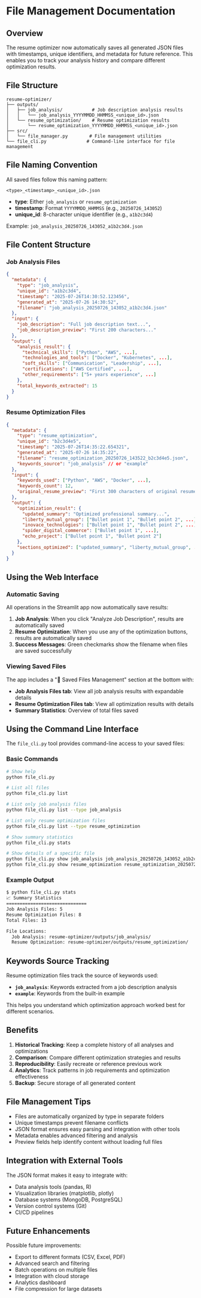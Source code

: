 # File Management Documentation

## Overview

The resume optimizer now automatically saves all generated JSON files with timestamps, unique identifiers, and metadata for future reference. This enables you to track your analysis history and compare different optimization results.

## File Structure

```
resume-optimizer/
├── outputs/
│   ├── job_analysis/           # Job description analysis results
│   │   └── job_analysis_YYYYMMDD_HHMMSS_<unique_id>.json
│   └── resume_optimization/    # Resume optimization results
│       └── resume_optimization_YYYYMMDD_HHMMSS_<unique_id>.json
├── src/
│   └── file_manager.py        # File management utilities
└── file_cli.py               # Command-line interface for file management
```

## File Naming Convention

All saved files follow this naming pattern:
```
<type>_<timestamp>_<unique_id>.json
```

- **type**: Either `job_analysis` or `resume_optimization`
- **timestamp**: Format `YYYYMMDD_HHMMSS` (e.g., `20250726_143052`)
- **unique_id**: 8-character unique identifier (e.g., `a1b2c3d4`)

Example: `job_analysis_20250726_143052_a1b2c3d4.json`

## File Content Structure

### Job Analysis Files

```json
{
  "metadata": {
    "type": "job_analysis",
    "unique_id": "a1b2c3d4",
    "timestamp": "2025-07-26T14:30:52.123456",
    "generated_at": "2025-07-26 14:30:52",
    "filename": "job_analysis_20250726_143052_a1b2c3d4.json"
  },
  "input": {
    "job_description": "Full job description text...",
    "job_description_preview": "First 200 characters..."
  },
  "output": {
    "analysis_result": {
      "technical_skills": ["Python", "AWS", ...],
      "technologies_and_tools": ["Docker", "Kubernetes", ...],
      "soft_skills": ["Communication", "Leadership", ...],
      "certifications": ["AWS Certified", ...],
      "other_requirements": ["5+ years experience", ...]
    },
    "total_keywords_extracted": 15
  }
}
```

### Resume Optimization Files

```json
{
  "metadata": {
    "type": "resume_optimization",
    "unique_id": "b2c3d4e5",
    "timestamp": "2025-07-26T14:35:22.654321",
    "generated_at": "2025-07-26 14:35:22",
    "filename": "resume_optimization_20250726_143522_b2c3d4e5.json",
    "keywords_source": "job_analysis" // or "example"
  },
  "input": {
    "keywords_used": ["Python", "AWS", "Docker", ...],
    "keywords_count": 12,
    "original_resume_preview": "First 300 characters of original resume..."
  },
  "output": {
    "optimization_result": {
      "updated_summary": "Optimized professional summary...",
      "liberty_mutual_group": ["Bullet point 1", "Bullet point 2", ...],
      "inovace_technologies": ["Bullet point 1", "Bullet point 2", ...],
      "spider_digital_commerce": ["Bullet point 1", ...],
      "echo_project": ["Bullet point 1", "Bullet point 2"]
    },
    "sections_optimized": ["updated_summary", "liberty_mutual_group", ...]
  }
}
```

## Using the Web Interface

### Automatic Saving

All operations in the Streamlit app now automatically save results:

1. **Job Analysis**: When you click "Analyze Job Description", results are automatically saved
2. **Resume Optimization**: When you use any of the optimization buttons, results are automatically saved
3. **Success Messages**: Green checkmarks show the filename when files are saved successfully

### Viewing Saved Files

The app includes a "📁 Saved Files Management" section at the bottom with:

- **Job Analysis Files tab**: View all job analysis results with expandable details
- **Resume Optimization Files tab**: View all optimization results with details
- **Summary Statistics**: Overview of total files saved

## Using the Command Line Interface

The `file_cli.py` tool provides command-line access to your saved files:

### Basic Commands

```bash
# Show help
python file_cli.py

# List all files
python file_cli.py list

# List only job analysis files
python file_cli.py list --type job_analysis

# List only resume optimization files
python file_cli.py list --type resume_optimization

# Show summary statistics
python file_cli.py stats

# Show details of a specific file
python file_cli.py show job_analysis job_analysis_20250726_143052_a1b2c3d4.json
python file_cli.py show resume_optimization resume_optimization_20250726_143522_b2c3d4e5.json
```

### Example Output

```bash
$ python file_cli.py stats
📈 Summary Statistics
==============================
Job Analysis Files: 5
Resume Optimization Files: 8
Total Files: 13

File Locations:
  Job Analysis: resume-optimizer/outputs/job_analysis/
  Resume Optimization: resume-optimizer/outputs/resume_optimization/
```

## Keywords Source Tracking

Resume optimization files track the source of keywords used:

- **`job_analysis`**: Keywords extracted from a job description analysis
- **`example`**: Keywords from the built-in example

This helps you understand which optimization approach worked best for different scenarios.

## Benefits

1. **Historical Tracking**: Keep a complete history of all analyses and optimizations
2. **Comparison**: Compare different optimization strategies and results
3. **Reproducibility**: Easily recreate or reference previous work
4. **Analytics**: Track patterns in job requirements and optimization effectiveness
5. **Backup**: Secure storage of all generated content

## File Management Tips

- Files are automatically organized by type in separate folders
- Unique timestamps prevent filename conflicts
- JSON format ensures easy parsing and integration with other tools
- Metadata enables advanced filtering and analysis
- Preview fields help identify content without loading full files

## Integration with External Tools

The JSON format makes it easy to integrate with:
- Data analysis tools (pandas, R)
- Visualization libraries (matplotlib, plotly)
- Database systems (MongoDB, PostgreSQL)
- Version control systems (Git)
- CI/CD pipelines

## Future Enhancements

Possible future improvements:
- Export to different formats (CSV, Excel, PDF)
- Advanced search and filtering
- Batch operations on multiple files
- Integration with cloud storage
- Analytics dashboard
- File compression for large datasets

